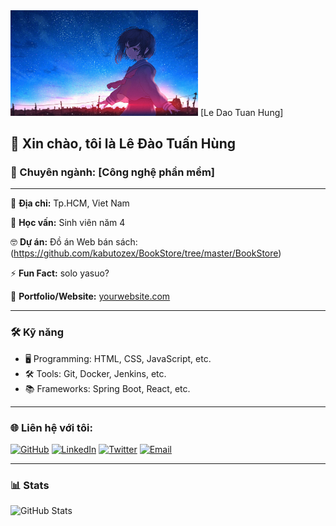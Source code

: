 <img src="https://github.com/kabutozex/HOCLAI14_Nhom6_LeDaoTuanHung.github.io/blob/master/85384037_p0.jpg" width="300" height="auto">
[Le Dao Tuan Hung]



## 👋 Xin chào, tôi là **Lê Đào Tuấn Hùng**

### 🚀 Chuyên ngành: [Công nghệ phần mềm]

---

📍 **Địa chỉ:** Tp.HCM, Viet Nam

🌱 **Học vấn:** Sinh viên năm 4

🤓 **Dự án:** Đồ án Web bán sách: (https://github.com/kabutozex/BookStore/tree/master/BookStore)

⚡ **Fun Fact:** solo yasuo?

💼 **Portfolio/Website:** [yourwebsite.com](http://yourwebsite.com)

---

### 🛠️ **Kỹ năng**
- 🖥️ Programming: HTML, CSS, JavaScript, etc.
- 🛠️ Tools: Git, Docker, Jenkins, etc.
- 📚 Frameworks: Spring Boot, React, etc.

---

### 🌐 **Liên hệ với tôi:**

[![GitHub](https://img.shields.io/badge/-GitHub-black?style=flat-square&logo=github)](https://github.com/kabutozex)
[![LinkedIn](https://img.shields.io/badge/-LinkedIn-blue?style=flat-square&logo=linkedin)](https://linkedin.com/in/yourprofile)
[![Twitter](https://img.shields.io/badge/-Twitter-blue?style=flat-square&logo=twitter)](https://twitter.com/yourusername)
[![Email](https://img.shields.io/badge/-Email-red?style=flat-square&logo=gmail)](mailto:hutech.hung1@gmail.com)

---

### 📊 **Stats**
![GitHub Stats](https://github-readme-stats.vercel.app/api?username=kabutozex&show_icons=true&theme=radical)
